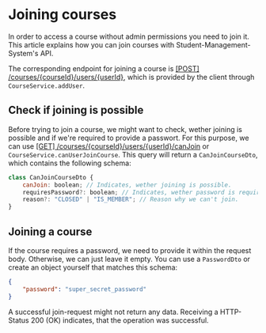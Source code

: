 # Joining courses

In order to access a course without admin permissions you need to join it.
This article explains how you can join courses with Student-Management-System's API.

The corresponding endpoint for joining a course is [[POST] /courses/{courseId}/users/{userId}](http://147.172.178.30:3000/api/#/courses/addUser),
which is provided by the client through `CourseService.addUser`.

## Check if joining is possible

Before trying to join a course, we might want to check, wether joining is possible and if we're required to provide a passwort.
For this purpose, we can use [[GET] /courses/{courseId}/users/{userId}/canJoin](http://147.172.178.30:3000/api/#/courses/canUserJoinCourse)
or `CourseService.canUserJoinCourse`. This query will return a `CanJoinCourseDto`, which contains the following schema:

```javascript
class CanJoinCourseDto {
	canJoin: boolean; // Indicates, wether joining is possible.
	requiresPassword?: boolean; // Indicates, wether password is required.
	reason?: "CLOSED" | "IS_MEMBER"; // Reason why we can't join.
}
```

## Joining a course

If the course requires a password, we need to provide it within the request body. Otherwise, we can just leave it empty.
You can use a `PasswordDto` or create an object yourself that matches this schema:

```json
{
	"password": "super_secret_password"
}
```

A successful join-request might not return any data. Receiving a HTTP-Status 200 (OK) indicates, that the operation was successful.
